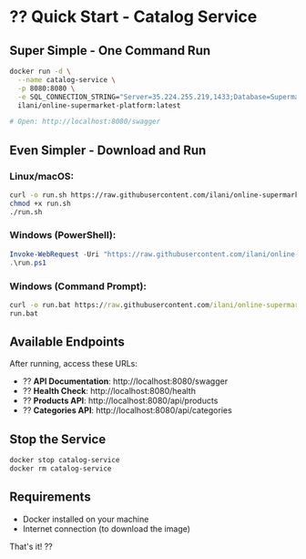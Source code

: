 # ?? Quick Start - Catalog Service

## **Super Simple - One Command Run**

```bash
docker run -d \
  --name catalog-service \
  -p 8080:8080 \
  -e SQL_CONNECTION_STRING="Server=35.224.255.219,1433;Database=SupermarketCatalog;User Id=sqlserver;Password=superSqlServer;Encrypt=true;TrustServerCertificate=true;" \
  ilani/online-supermarket-platform:latest

# Open: http://localhost:8080/swagger
```

## **Even Simpler - Download and Run**

### **Linux/macOS:**
```bash
curl -o run.sh https://raw.githubusercontent.com/ilani/online-supermarket-platform/main/CatalogService/run.sh
chmod +x run.sh
./run.sh
```

### **Windows (PowerShell):**
```powershell
Invoke-WebRequest -Uri "https://raw.githubusercontent.com/ilani/online-supermarket-platform/main/CatalogService/run.ps1" -OutFile "run.ps1"
.\run.ps1
```

### **Windows (Command Prompt):**
```cmd
curl -o run.bat https://raw.githubusercontent.com/ilani/online-supermarket-platform/main/CatalogService/run.bat
run.bat
```

## **Available Endpoints**

After running, access these URLs:
- ?? **API Documentation**: http://localhost:8080/swagger
- ?? **Health Check**: http://localhost:8080/health
- ?? **Products API**: http://localhost:8080/api/products
- ?? **Categories API**: http://localhost:8080/api/categories

## **Stop the Service**

```bash
docker stop catalog-service
docker rm catalog-service
```

## **Requirements**

- Docker installed on your machine
- Internet connection (to download the image)

That's it! ??
